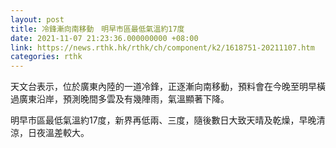 ```yaml
---
layout: post
title: 冷鋒漸向南移動　明早市區最低氣溫約17度
date: 2021-11-07 21:23:36.000000000 +08:00
link: https://news.rthk.hk/rthk/ch/component/k2/1618751-20211107.htm
categories: rthk
---
```


天文台表示，位於廣東內陸的一道冷鋒，正逐漸向南移動，預料會在今晚至明早橫過廣東沿岸，預測晚間多雲及有幾陣雨，氣溫顯著下降。

明早市區最低氣溫約17度，新界再低兩、三度，隨後數日大致天晴及乾燥，早晚清涼，日夜溫差較大。
